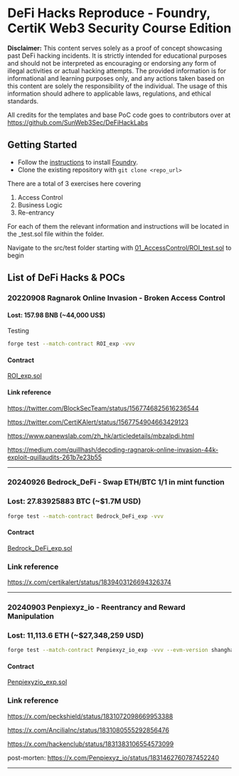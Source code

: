 # DeFi Hacks Reproduce - Foundry, CertiK Web3 Security Course Edition

**Disclaimer:** This content serves solely as a proof of concept showcasing past DeFi hacking incidents. It is strictly intended for educational purposes and should not be interpreted as encouraging or endorsing any form of illegal activities or actual hacking attempts. The provided information is for informational and learning purposes only, and any actions taken based on this content are solely the responsibility of the individual. The usage of this information should adhere to applicable laws, regulations, and ethical standards.

All credits for the templates and base PoC code goes to contributors over at https://github.com/SunWeb3Sec/DeFiHackLabs

## Getting Started

- Follow the [instructions](https://book.getfoundry.sh/getting-started/installation.html) to install [Foundry](https://github.com/foundry-rs/foundry).
- Clone the existing repository with `git clone <repo_url>`

There are a total of 3 exercises here covering
1. Access Control
2. Business Logic
3. Re-entrancy 

For each of them the relevant information and instructions will be located in the _test.sol file within the folder.

Navigate to the src/test folder starting with [01_AccessControl/ROI_test.sol](src/test/01_AccessControl/ROI_test.sol) to begin

## List of DeFi Hacks & POCs

### 20220908 Ragnarok Online Invasion - Broken Access Control

#### Lost: 157.98 BNB (~44,000 US$)

Testing

```sh
forge test --match-contract ROI_exp -vvv
```

#### Contract

[ROI_exp.sol](src/test/solution/ROI_exp.sol)

#### Link reference

https://twitter.com/BlockSecTeam/status/1567746825616236544

https://twitter.com/CertiKAlert/status/1567754904663429123

https://www.panewslab.com/zh_hk/articledetails/mbzalpdi.html

https://medium.com/quillhash/decoding-ragnarok-online-invasion-44k-exploit-quillaudits-261b7e23b55

---

### 20240926 Bedrock_DeFi - Swap ETH/BTC 1/1 in mint function

### Lost: 27.83925883 BTC (~$1.7M USD)

```sh
forge test --match-contract Bedrock_DeFi_exp -vvv
```

#### Contract

[Bedrock_DeFi_exp.sol](src/test/solution/Bedrock_DeFi_exp.sol)

### Link reference

https://x.com/certikalert/status/1839403126694326374

---

### 20240903 Penpiexyz_io - Reentrancy and Reward Manipulation

### Lost: 11,113.6 ETH (~$27,348,259 USD)

```sh
forge test --match-contract Penpiexyz_io_exp -vvv --evm-version shanghai
```
#### Contract

[Penpiexyzio_exp.sol](src/test/solution/Penpiexyzio_exp.sol)

### Link reference

https://x.com/peckshield/status/1831072098669953388

https://x.com/AnciliaInc/status/1831080555292856476

https://x.com/hackenclub/status/1831383106554573099

post-morten: https://x.com/Penpiexyz_io/status/1831462760787452240

---